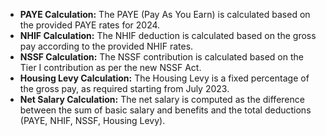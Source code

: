 - **PAYE Calculation:** The PAYE (Pay As You Earn) is calculated based on the provided PAYE rates for 2024.
- **NHIF Calculation:** The NHIF deduction is calculated based on the gross pay according to the provided NHIF rates.
- **NSSF Calculation:** The NSSF contribution is calculated based on the Tier I contribution as per the new NSSF Act.
- **Housing Levy Calculation:** The Housing Levy is a fixed percentage of the gross pay, as required starting from July 2023.
- **Net Salary Calculation:** The net salary is computed as the difference between the sum of basic salary and benefits and the total deductions (PAYE, NHIF, NSSF, Housing Levy).